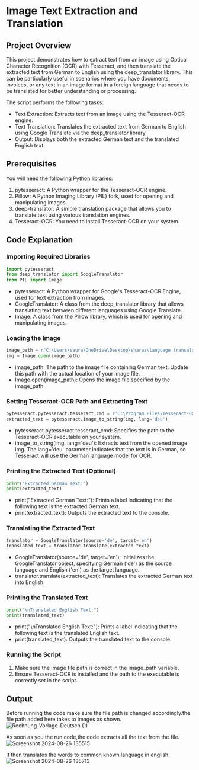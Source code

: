 # Image Text Extraction and Translation
## Project Overview
This project demonstrates how to extract text from an image using Optical Character Recognition (OCR) with Tesseract, and then translate the extracted text from German to English using the deep_translator library. This can be particularly useful in scenarios where you have documents, invoices, or any text in an image format in a foreign language that needs to be translated for better understanding or processing.

The script performs the following tasks:

* Text Extraction: Extracts text from an image using the Tesseract-OCR engine.
* Text Translation: Translates the extracted text from German to English using Google Translate via the deep_translator library.
* Output: Displays both the extracted German text and the translated English text.
## Prerequisites

You will need the following Python libraries:

1. pytesseract: A Python wrapper for the Tesseract-OCR engine.
2. Pillow: A Python Imaging Library (PIL) fork, used for opening and manipulating images.
3. deep-translator: A simple translation package that allows you to translate text using various translation engines.
4. Tesseract-OCR: You need to install Tesseract-OCR on your system.
## Code Explanation
### Importing Required Libraries
```python
import pytesseract
from deep_translator import GoogleTranslator
from PIL import Image
```
* pytesseract: A Python wrapper for Google's Tesseract-OCR Engine, used for text extraction from images.
* GoogleTranslator: A class from the deep_translator library that allows translating text between different languages using Google Translate.
* Image: A class from the Pillow library, which is used for opening and manipulating images.
### Loading the Image
```python
image_path = r"C:\Users\saura\OneDrive\Desktop\sharaz\language transalotor\Rechnung-Vorlage-Deutsch (1).png"
img = Image.open(image_path)
```
* image_path: The path to the image file containing German text. Update this path with the actual location of your image file.
* Image.open(image_path): Opens the image file specified by the image_path.
### Setting Tesseract-OCR Path and Extracting Text
```python
pytesseract.pytesseract.tesseract_cmd = r'C:\Program Files\Tesseract-OCR\tesseract.exe'
extracted_text = pytesseract.image_to_string(img, lang='deu')
```
* pytesseract.pytesseract.tesseract_cmd: Specifies the path to the Tesseract-OCR executable on your system.
* image_to_string(img, lang='deu'): Extracts text from the opened image img. The lang='deu' parameter indicates that the text is in German, so Tesseract will use the German language model for OCR.
### Printing the Extracted Text (Optional)
```python
print("Extracted German Text:")
print(extracted_text)
```
* print("Extracted German Text:"): Prints a label indicating that the following text is the extracted German text.
* print(extracted_text): Outputs the extracted text to the console.
### Translating the Extracted Text
``` python
translator = GoogleTranslator(source='de', target='en')
translated_text = translator.translate(extracted_text)
```
* GoogleTranslator(source='de', target='en'): Initializes the GoogleTranslator object, specifying German ('de') as the source language and English ('en') as the target language.
* translator.translate(extracted_text): Translates the extracted German text into English.
### Printing the Translated Text
```python
print("\nTranslated English Text:")
print(translated_text)
```
* print("\nTranslated English Text:"): Prints a label indicating that the following text is the translated English text.
* print(translated_text): Outputs the translated text to the console.
### Running the Script
1. Make sure the image file path is correct in the image_path variable.
2. Ensure Tesseract-OCR is installed and the path to the executable is correctly set in the script.

## Output 
Before running the code make sure the file path is changed accordingly.the file path added here takes to images as shown.
![Rechnung-Vorlage-Deutsch (1)](https://github.com/user-attachments/assets/16d3be45-d745-4939-9703-d6d03427cb3d)


As soon as you the run code,the code extracts all the text from the file.
![Screenshot 2024-08-26 135515](https://github.com/user-attachments/assets/343dcb31-c5b6-4d13-a613-b499f2c73c3e)


It then translates the words to common known language in english.
![Screenshot 2024-08-26 135713](https://github.com/user-attachments/assets/94c310d4-4487-4122-b012-c05dfd2b925b)



